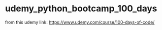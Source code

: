 # udemy_python_bootcamp_100_days
from this udemy link: https://www.udemy.com/course/100-days-of-code/
